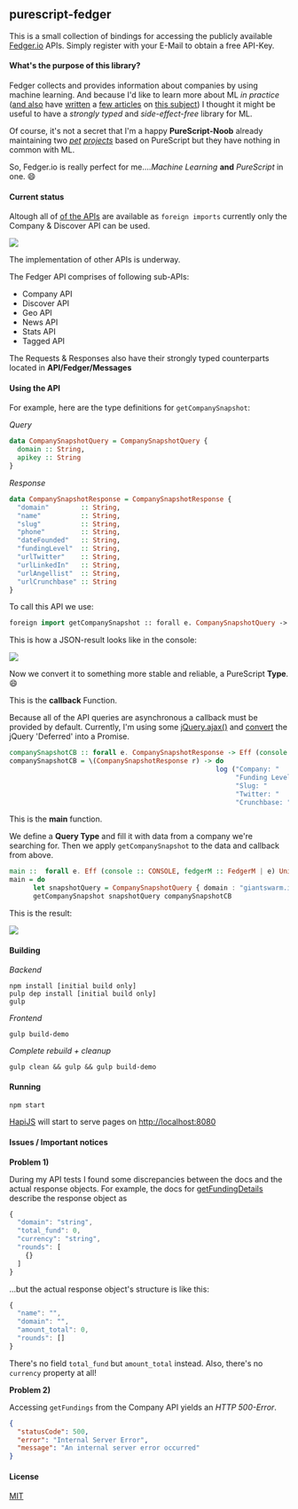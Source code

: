 ## purescript-fedger

This is a small collection of bindings for accessing the publicly available <a href="https://fedger.io/" target="_blank">Fedger.io</a> APIs.
Simply register with your E-Mail to obtain a free API-Key.

#### What's the purpose of this library?

Fedger collects and provides information about companies by using machine learning. And because I'd like to learn more about ML *in practice* (<a href="http://blog.brakmic.com/data-science-for-losers-part-4-machine-learning/">and also</a> have <a href="http://blog.brakmic.com/data-science-for-losers-part-6-azure-ml/">written</a> a <a href="http://blog.brakmic.com/data-science-for-losers-part-6-azure-ml/">few articles</a>
on <a href="http://blog.brakmic.com/data-science-for-losers-part-7-using-azure-ml">this subject</a>) I thought it might be useful to have a *strongly typed* and *side-effect-free* library for ML.

Of course, it's not a secret that I'm a happy **PureScript-Noob** already maintaining two *<a href="https://github.com/brakmic/purescript-ractive">pet</a> <a href="https://github.com/brakmic/purescript-redux">projects</a>* based on PureScript but they have nothing in common with ML.

So, Fedger.io is really perfect for me....*Machine Learning* **and** *PureScript* in one. :smile:

#### Current status

Altough all of <a href="https://dev.fedger.io/docs" target="_blank">of the APIs</a> are available as `foreign imports` currently only the Company & Discover API can be used.

<img src="http://fs5.directupload.net/images/160124/wjxpqiab.png">

The implementation of other APIs is underway.

The Fedger API comprises of following sub-APIs:

- Company API
- Discover API
- Geo API
- News API
- Stats API
- Tagged API

The Requests & Responses also have their strongly typed counterparts located in **API/Fedger/Messages**

#### Using the API

For example, here are the type definitions for `getCompanySnapshot`:

*Query*

```haskell
data CompanySnapshotQuery = CompanySnapshotQuery {
  domain :: String,
  apikey :: String
}
```

*Response*

```haskell
data CompanySnapshotResponse = CompanySnapshotResponse {
  "domain"        :: String,
  "name"          :: String,
  "slug"          :: String,
  "phone"         :: String,
  "dateFounded"   :: String,
  "fundingLevel"  :: String,
  "urlTwitter"    :: String,
  "urlLinkedIn"   :: String,
  "urlAngellist"  :: String,
  "urlCrunchbase" :: String
}
```

To call this API we use:

```haskell
foreign import getCompanySnapshot :: forall e. CompanySnapshotQuery -> (CompanySnapshotResponse -> Eff e Unit) -> FedgerEff Unit
```

This is how a JSON-result looks like in the console:


<img src="http://fs5.directupload.net/images/160122/hrssqbir.png">

Now we convert it to something more stable and reliable, a PureScript **Type**. :smile:

This is the **callback** Function.

Because all of the API queries are asynchronous a callback must be provided by default. Currently,
I'm using some <a href="http://api.jquery.com/jquery.ajax/" target="_blank">jQuery.ajax()</a> and <a href="http://www.html5rocks.com/en/tutorials/es6/promises/?redirect_from_locale=de#toc-lib-compatibility" target="_blank">convert</a> the jQuery 'Deferred' into a Promise.

```haskell
companySnapshotCB :: forall e. CompanySnapshotResponse -> Eff (console :: CONSOLE | e) Unit
companySnapshotCB = \(CompanySnapshotResponse r) -> do
                                                    log ("Company: "       ++ r.name          ++ "\r\n" ++
                                                         "Funding Level: " ++ r.fundingLevel  ++ "\r\n" ++
                                                         "Slug: "          ++ r.slug          ++ "\r\n" ++
                                                         "Twitter: "       ++ r.urlTwitter    ++ "\r\n" ++
                                                         "Crunchbase: "    ++ r.urlCrunchbase ++ "\r\n")
```

This is the **main** function.

We define a **Query Type** and fill it with data from a company we're searching for. Then we apply `getCompanySnapshot` to the data and callback from above.

```haskell
main ::  forall e. Eff (console :: CONSOLE, fedgerM :: FedgerM | e) Unit
main = do
      let snapshotQuery = CompanySnapshotQuery { domain : "giantswarm.io", apikey : YOUR_API_KEY_HERE }
      getCompanySnapshot snapshotQuery companySnapshotCB
```

This is the result:

<img src="http://fs5.directupload.net/images/160122/acqut34b.png">

#### Building

*Backend*

```shell
npm install [initial build only]
pulp dep install [initial build only]
gulp
```

*Frontend*

```shell
gulp build-demo
```

*Complete rebuild + cleanup*

```shell
gulp clean && gulp && gulp build-demo
```

#### Running

```shell
npm start
```

<a href="http://hapijs.com/" target="_blank">HapiJS</a> will start to serve pages on <a href="http://localhost:8080">http://localhost:8080</a>

#### Issues / Important notices

**Problem 1)**

During my API tests I found some discrepancies between the docs and the actual response objects. For example, the docs for <a href="https://dev.fedger.io/docs/#!/company/get_company_company_domain_funding_details" target="_blank">getFundingDetails</a> describe the
response object as

```javascript
{
  "domain": "string",
  "total_fund": 0,
  "currency": "string",
  "rounds": [
    {}
  ]
}
```

...but the actual response object's structure is like this:

```javascript
{
  "name": "",
  "domain": "",
  "amount_total": 0,
  "rounds": []
}
```

There's no field `total_fund` but `amount_total` instead. Also, there's no `currency` property at all!

**Problem 2)**

Accessing `getFundings` from the Company API yields an *HTTP 500-Error*.

```json
{
  "statusCode": 500,
  "error": "Internal Server Error",
  "message": "An internal server error occurred"
}
```

#### License
<a href="https://github.com/brakmic/purescript-fedger/blob/master/LICENSE">MIT</a>